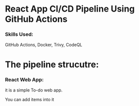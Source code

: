 # React App CI/CD Pipeline Using GitHub Actions

### Skills Used: 
GitHub Actions, Docker, Trivy, CodeQL 

# The pipeline strucutre:

### React Web App: 
it is a simple To-do web app.

You can add items into it 
 

